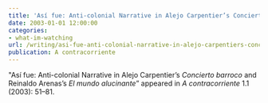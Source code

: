 ```yaml
---
title: 'Así fue: Anti-colonial Narrative in Alejo Carpentier’s Concierto barroco and Reinaldo Arenas’s El mundo alucinante'
date: 2003-01-01 12:00:00
categories: 
- what-im-watching
url: /writing/asi-fue-anti-colonial-narrative-in-alejo-carpentiers-concierto-barroco-and-reinaldo-arenass-el-mundo-alucinante/
publication: A contracorriente
---
```

"Así fue: Anti-colonial Narrative in Alejo Carpentier’s <em>Concierto barroco</em> and Reinaldo Arenas’s <em>El mundo alucinante</em>” appeared in <em>A contracorriente</em> 1.1 (2003): 51–81.

